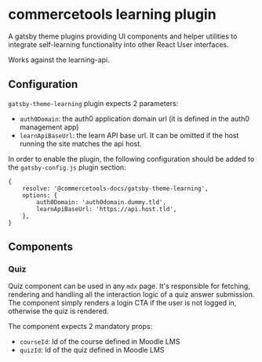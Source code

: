 # commercetools learning plugin

A gatsby theme plugins providing UI components and helper utilities to integrate self-learning functionality
into other React User interfaces.

Works against the learning-api.

## Configuration

`gatsby-theme-learning` plugin expects 2 parameters:

- `auth0Domain`: the auth0 application domain url (it is defined in the auth0 management app)
- `learnApiBaseUrl`: the learn API base url. It can be omitted if the host running the site matches the api host.

In order to enable the plugin, the following configuration should be added to the `gatsby-config.js` plugin section:

```
{
    resolve: '@commercetools-docs/gatsby-theme-learning',
    options: {
        auth0Domain: 'auth0domain.dummy.tld',
        learnApiBaseUrl: 'https://api.host.tld',
    },
}
```

## Components

### Quiz

Quiz component can be used in any `mdx` page. It's responsible for fetching, rendering and handling all the interaction logic of a quiz answer submission.
The component simply renders a login CTA if the user is not logged in, otherwise the quiz is rendered.

The component expects 2 mandatory props:

- `courseId`: Id of the course defined in Moodle LMS
- `quizId`: Id of the quiz defined in Moodle LMS
